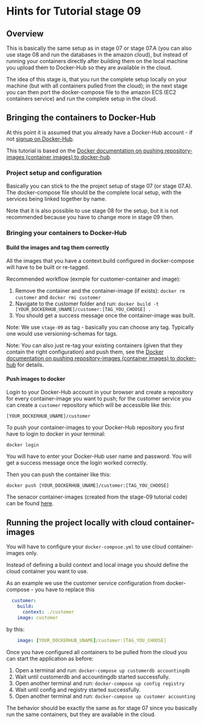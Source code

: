 # Hints for Tutorial stage 09

## Overview

This is basically the same setup as in stage 07 or stage 07.A (you can also use stage 08 and run the databases in the amazon cloud), but instead of running your containers directly after building them on the local machine you upload them to Docker-Hub so they are available in the cloud. 

The idea of this stage is, that you run the complete setup locally on your machine (but with all containers pulled from the cloud); in the next stage you can then port the docker-compose file to the amazon ECS (EC2 containers service) and run the complete setup in the cloud.

## Bringing the containers to Docker-Hub

At this point it is assumed that you already have a Docker-Hub account - if not [signup on Docker-Hub](https://hub.docker.com/).

This tutorial is based on the [Docker documentation on pushing repository-images (container images) to docker-hub](https://docs.docker.com/docker-hub/repos/#pushing-a-repository-image-to-docker-hub).

### Project setup and configuration

Basically you can stick to the the project setup of stage 07 (or stage 07.A). The docker-compose file should be the complete local setup, with the services being linked together by name.

Note that it is also possible to use stage 08 for the setup, but it is not recommended because you have to change more in stage 09 then.

### Bringing your containers to Docker-Hub

#### Build the images and tag them correctly

All the images that you have a context.build configured in docker-compose will have to be built or re-tagged. 

Recommended workflow (exmple for customer-container and image):

1. Remove the container and the container-image (if exists): ```docker rm customer``` and ```docker rmi customer```
2. Navigate to the customer folder and run: ```docker build -t [YOUR_DOCKERHUB_UNAME]/customer:[TAG_YOU_CHOOSE] .```
3. You should get a success message once the container-image was built.

Note: We use ```stage-09``` as tag - basically you can choose any tag. Typically one would use versioning-schemas for tags.

Note: You can also just re-tag your existing containers (given that they contain the right configuration) and push them, see the [Docker documentation on pushing repository-images (container images) to docker-hub](https://docs.docker.com/docker-hub/repos/#pushing-a-repository-image-to-docker-hub) for details.

#### Push images to docker

Login to your Docker-Hub account in your browser and create a repository for every container-image you want to push; for the customer service you can create a ```customer``` repository which will be accessible like this:

```
[YOUR_DOCKERHUB_UNAME]/customer
```

To push your container-images to your Docker-Hub repository you first have to login to docker in your terminal:

```
docker login
```

You will have to enter your Docker-Hub user name and password. You will get a success message once the login worked correctly.


Then you can push the container like this:

```
docker push [YOUR_DOCKERHUB_UNAME]/customer:[TAG_YOU_CHOOSE]
```

The senacor container-images (created from the stage-09 tutorial code) can be found [here](https://hub.docker.com/u/senacortutorials/).

## Running the project locally with cloud container-images

You will have to configure your ```docker-compose.yml``` to use cloud container-images only.

Instead of defining a build context and local image you should define the cloud container you want to use. 

As an example we use the customer service configuration from docker-compose - you have to replace this
```YAML
  customer:
    build:
      context: ./customer
    image: customer
```

by this:
```YAML
    image: [YOUR_DOCKERHUB_UNAME]/customer:[TAG_YOU_CHOOSE]
```

Once you have configured all containers to be pulled from the cloud you can start the application as before:

1. Open a terminal and run: ```docker-compose up customerdb accountingdb```
2. Wait until customerdb and accountingdb started successfully.
3. Open another terminal and run: ```docker-compose up config registry```
4. Wait until config and registry started successfully.
5. Open another terminal and run: ```docker-compose up customer accounting```

The behavior should be exactly the same as for stage 07 since you basically run the same containers, but they are available in the cloud.



